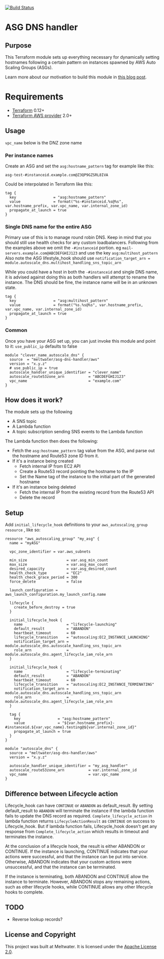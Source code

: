 [![Build Status](https://cloud.drone.io/api/badges/meltwater/terraform-aws-asg-dns-handler/status.svg)](https://cloud.drone.io/meltwater/terraform-aws-asg-dns-handler)

# ASG DNS handler

## Purpose

This Terraform module sets up everything necessary for dynamically setting hostnames following a certain pattern on instances spawned by AWS Auto Scaling Groups (ASGs).

Learn more about our motivation to build this module in [this blog post](https://underthehood.meltwater.com/blog/2020/02/07/dynamic-route53-records-for-aws-auto-scaling-groups-with-terraform/).

# Requirements

- [Terraform](https://www.terraform.io/downloads.html) 0.12+
- [Terraform AWS provider](https://github.com/terraform-providers/terraform-provider-aws) 2.0+

## Usage
`vpc_name` below is the DNZ zone name

### Per instance names
Create an ASG and set the `asg:hostname_pattern` tag for example like this:

```
asg-test-#instanceid.example.com@Z3QP9GZSRL8IVA
```

Could be interpolated in Terraform like this:

```hcl
tag {
  key                 = "asg:hostname_pattern"
  value               = format("%s-#instanceid.%s@%s", var.hostname_prefix, var.vpc_name, var.internal_zone_id)
  propagate_at_launch = true
}
```

### Single DNS name for the entire ASG
Primary use of this is to manage round robin DNS. Keep in mind that you should still use health checks for any custom loadbalancers.
Following from the examples above we omit the `-#instanceid` portion. eg `mail-servers.example.com@ABCDEFGHIJ123` and use the key `asg:multihost_pattern`
Also note the ASG lifestyle_hook should use `notification_target_arn = module.autoscale_dns.multihost_handling_sns_topic_arn`

While you could have a host in both the `-#instanceid` and single DNS name, it is advised against doing this as both handlers will attempt to rename the instance. The DNS should be fine, the instance name will be in an unknown state.

```hcl
tag {
  key                 = "asg:multihost_pattern"
  value               = format("%s.%s@%s", var.hostname_prefix, var.vpc_name, var.internal_zone_id)
  propagate_at_launch = true
}
```


### Common
Once you have your ASG set up, you can just invoke this module and point to it:
`use_public_ip` defaults to false
```hcl
module "clever_name_autoscale_dns" {
  source  = "meltwater/asg-dns-handler/aws"
  version = "x.y.z"
  # use_public_ip = true
  autoscale_handler_unique_identifier = "clever_name"
  autoscale_route53zone_arn           = "ABCDEFGHIJ123"
  vpc_name                            = "example.com"
}
```

## How does it work?

The module sets up the following

- A SNS topic
- A Lambda function
- A topic subscription sending SNS events to the Lambda function

The Lambda function then does the following:

- Fetch the `asg:hostname_pattern` tag value from the ASG, and parse out the hostname and Route53 zone ID from it.
- If it's a instance being created
	- Fetch internal IP from EC2 API
	- Create a Route53 record pointing the hostname to the IP
	- Set the Name tag of the instance to the initial part of the generated hostname
- If it's an instance being deleted
	- Fetch the internal IP from the existing record from the Route53 API
	- Delete the record

## Setup

Add `initial_lifecycle_hook` definitions to your `aws_autoscaling_group resource` , like so:

```hcl
resource "aws_autoscaling_group" "my_asg" {
  name = "myASG"

  vpc_zone_identifier = var.aws_subnets

  min_size                  = var.asg_min_count
  max_size                  = var.asg_max_count
  desired_capacity          = var.asg_desired_count
  health_check_type         = "EC2"
  health_check_grace_period = 300
  force_delete              = false

  launch_configuration = aws_launch_configuration.my_launch_config.name

  lifecycle {
    create_before_destroy = true
  }

  initial_lifecycle_hook {
    name                    = "lifecycle-launching"
    default_result          = "ABANDON"
    heartbeat_timeout       = 60
    lifecycle_transition    = "autoscaling:EC2_INSTANCE_LAUNCHING"
    notification_target_arn = module.autoscale_dns.autoscale_handling_sns_topic_arn
    role_arn                = module.autoscale_dns.agent_lifecycle_iam_role_arn
  }

  initial_lifecycle_hook {
    name                    = "lifecycle-terminating"
    default_result          = "ABANDON"
    heartbeat_timeout       = 60
    lifecycle_transition    = "autoscaling:EC2_INSTANCE_TERMINATING"
    notification_target_arn = module.autoscale_dns.autoscale_handling_sns_topic_arn
    role_arn                = module.autoscale_dns.agent_lifecycle_iam_role_arn
  }

  tag {
    key                 = "asg:hostname_pattern"
    value               = "${var.hostname_prefix}-#instanceid.${var.vpc_name}.testing@${var.internal_zone_id}"
    propagate_at_launch = true
  }
}

module "autoscale_dns" {
  source = "meltwater/asg-dns-handler/aws"
  version = "x.y.z"

  autoscale_handler_unique_identifier = "my_asg_handler"
  autoscale_route53zone_arn           = var.internal_zone_id
  vpc_name                            = var.vpc_name
}
```

## Difference between Lifecycle action

Lifecycle_hook can have `CONTINUE` or `ABANDON` as default_result. By setting default_result to `ABANDON` will terminate the instance if the lambda function fails to update the DNS record as required. `Complete_lifecycle_action` in lambda function returns `LifecycleActionResult` as `CONTINUE` on success to Lifecycle_hook. But if lambda function fails, Lifecycle_hook doesn't get any response from `Complete_lifecycle_action` which results in timeout and terminates the instance.

At the conclusion of a lifecycle hook, the result is either ABANDON or CONTINUE.
If the instance is launching, CONTINUE indicates that your actions were successful, and that the instance can be put into service. Otherwise, ABANDON indicates that your custom actions were unsuccessful, and that the instance can be terminated.

If the instance is terminating, both ABANDON and CONTINUE allow the instance to terminate. However, ABANDON stops any remaining actions, such as other lifecycle hooks, while CONTINUE allows any other lifecycle hooks to complete.

## TODO

- Reverse lookup records?

## License and Copyright

This project was built at Meltwater. It is licensed under the [Apache License 2.0](LICENSE).
